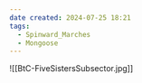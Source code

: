 ```yaml
---
date created: 2024-07-25 18:21
tags:
  - Spinward_Marches
  - Mongoose
---
```


![[BtC-FiveSistersSubsector.jpg]]
